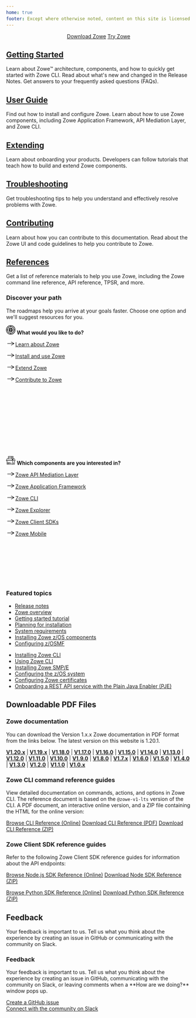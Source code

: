 ```yaml
---
home: true
footer: Except where otherwise noted, content on this site is licensed under a Creative Commons Attribution 4.0 International license.
---
```


<div class="action" align="center">
<a href="https://www.zowe.org/download.html" class="nav-link action-button"> <span>Download Zowe</span></a>
<a href="https://www.openmainframeproject.org/projects/zowe/ztrial" class="nav-link action-button"> <span>Try Zowe</span></a>
</div>

<div class="features">
  <div class="feature">
    <h2><a href="./getting-started/overview.html">Getting Started</a></h2>
    <p>Learn about Zowe&trade; architecture, components, and how to quickly get started with Zowe CLI. Read about what's new and changed in the Release Notes. Get answers to your frequently asked questions (FAQs).</p>
  </div>
  <div class="feature">
    <h2><a href="./user-guide/installandconfig.html">User Guide</a></h2>
    <p>Find out how to install and configure Zowe. Learn about how to use Zowe components, including Zowe Application Framework, API Mediation Layer, and Zowe CLI.</p>
  </div>
  <div class="feature">
    <h2><a href="./extend/extend-zowe-overview.html">Extending</a></h2>
    <p>Learn about onboarding your products. Developers can follow tutorials that teach how to build and extend Zowe components.</p>
  </div>
  <div class="feature">
    <h2><a href="./troubleshoot/troubleshooting.html">Troubleshooting</a></h2>
    <p>Get troubleshooting tips to help you understand and effectively resolve problems with Zowe.</p>
  </div>
  <div class="feature">
    <h2><a href="./contribute/contributing.html">Contributing</a></h2>
    <p>Learn about how you can contribute to this documentation. Read about the Zowe UI and code guidelines to help you contribute to Zowe.</p>
  </div>
  <div class="feature">
    <h2><a href="./appendix/tpsr.html">References</a></h2>
    <p>Get a list of reference materials to help you use Zowe, including the Zowe command line reference, API reference, TPSR, and more.</p>
  </div>
</div>

<div class="features">
  <div class="feature">
    <h3>Discover your path</h3>
    <p>The roadmaps help you arrive at your goals faster. Choose one option and we'll suggest resources for you.</p>
  </div>
  <div class="solutionBox feature" style="height:340px">
      <div>
        <p><img src="./images/common/objective.svg" alt="User goal" style="height:25px"/> <strong>What would you like to do?</strong></p>
        <p><a href="./getting-started/zowe-getting-started.html#learning-about-zowe"><img src="./images/common/right-arrow.svg" width="25" height="15">Learn about Zowe</a></p>
        <p><a href="./getting-started/zowe-getting-started.html#install-and-use"><img src="./images/common/right-arrow.svg" width="25" height="15">Install and use Zowe</a></p>
        <p><a href="./extend/extend-zowe-overview.html"><img src="./images/common/right-arrow.svg" width="25" height="15">Extend Zowe</a></p>
        <p><a href="./contribute/roadmap-contribute.html"><img src="./images/common/right-arrow.svg" width="25" height="15">Contribute to Zowe</a></p>
      </div>
    </a>
  </div>
  <div class="solutionBox feature" style="height:340px">
      <div>
        <p><img src="./images/common/component.svg" alt="Component" style="height:25px; border-style: none"/> <strong>Which components are you interested in?</strong></p>
        <p><a href="./getting-started/user-roadmap-apiml.html"><img src="./images/common/right-arrow.svg" width="25" height="15">Zowe API Mediation Layer</a></p>
        <p><a href="./getting-started/user-roadmap-app-framework.html"><img src="./images/common/right-arrow.svg" width="25" height="15">Zowe Application Framework</a></p>
        <p><a href="./getting-started/user-roadmap-zowe-cli.html"><img src="./images/common/right-arrow.svg" width="25" height="15">Zowe CLI</a></p>
        <p><a href="./getting-started/user-roadmap-zowe-explorer.html"><img src="./images/common/right-arrow.svg" width="25" height="15">Zowe Explorer</a></p>
        <p><a href="./getting-started/user-roadmap-client-sdk.html"><img src="./images/common/right-arrow.svg" width="25" height="15">Zowe Client SDKs</a></p>
        <p><a href="./getting-started/user-roadmap-zowe-mobile.html"><img src="./images/common/right-arrow.svg" width="25" height="15">Zowe Mobile</a></p>
      </div>
    </a>
  </div>
</div>

<div class="features">
  <div class="feature">
    <h3>Featured topics</h3>
  </div>
  <div class="solutionBox feature">
      <div>
        <p class="bx--type-caption">
         <ul>
         <li><a href="./getting-started/summaryofchanges.html">Release notes</a></li>
         <li><a href="./getting-started/overview.html">Zowe overview</a></li>
         <li><a href="./user-guide/zowe-getting-started-tutorial.html">Getting started tutorial</a></li>
         <li><a href="./user-guide/installandconfig.html">Planning for installation</a></li>
         <li><a href="./user-guide/systemrequirements.html">System requirements</a></li>
         <li><a href="./user-guide/install-zos.html">Installing Zowe z/OS components</a></li>
         <li><a href="./user-guide/systemrequirements-zosmf.html">Configuring z/OSMF </a></li>
         </ul>
        </p>
      </div>
    </a>
  </div>
  <div class="solutionBox feature">
      <div>
        <p class="bx--type-caption">
         <ul>
         <li><a href="./user-guide/cli-installcli.html">Installing Zowe CLI</a></li>
         <li><a href="./user-guide/cli-usingcli.html">Using Zowe CLI</a></li>
         <li><a href="./user-guide/install-zowe-smpe.html">Installing Zowe SMP/E</a></li>
         <li><a href="./user-guide/configure-zos-system.html">Configuring the z/OS system</a></li>
         <li><a href="./user-guide/configure-certificates.html">Configuring Zowe certificates</a></li>
        <li><a href="./extend/extend-apiml/onboard-plain-java-enabler.html">Onboarding a REST API service with the Plain Java Enabler (PJE)</a></li>
         </ul>
        </p>
      </div>
    </a>
  </div>
</div>

## Downloadable PDF Files

### Zowe documentation

You can download the Version 1.x.x Zowe documentation in PDF format from the links below. The latest version on this website is 1.20.1.

**[V1.20.x](https://docs.zowe.org/stable/Zowe_Documentation.pdf)** | 
**[V1.19.x](./Zowe_Documentation_1.19.1.pdf)** | 
**[V1.18.0](./Zowe_Documentation_1.18.0.pdf)** |
**[V1.17.0](./Zowe_Documentation_1.17.0.pdf)** |
**[V1.16.0](./Zowe_Documentation_1.16.0.pdf)** |
**[V1.15.0](./Zowe_Documentation_1.15.0.pdf)** |
**[V1.14.0](./Zowe_Documentation_1.14.0.pdf)** |
**[V1.13.0](./Zowe_Documentation_1.13.0.pdf)** |
**[V1.12.0](./Zowe_Documentation_1.12.0.pdf)** |
**[V1.11.0](./Zowe_Documentation_1.11.0.pdf)** |
**[V1.10.0](./Zowe_Documentation_1.10.0.pdf)** |
**[V1.9.0](./Zowe_Documentation_1.9.0.pdf)** |
**[V1.8.0](./Zowe_Documentation_1.8.0.pdf)** |
**[V1.7.x](https://docs.zowe.org/v1-7-x/Zowe_Documentation.pdf)** |
**[V1.6.0](https://docs.zowe.org/v1-6-x/Zowe_Documentation.pdf)** |
**[V1.5.0](https://docs.zowe.org/v1-5-x/Zowe_Documentation.pdf)** |
**[V1.4.0](https://docs.zowe.org/v1-4-x/Zowe_Documentation.pdf)** |
**[V1.3.0](https://docs.zowe.org/v1-3-x/Zowe_Documentation.pdf)** |
**[V1.2.0](https://docs.zowe.org/v1-2-x/Zowe_Documentation.pdf)** |
**[V1.1.0](https://docs.zowe.org/v1-1-x/Zowe_Documentation.pdf)** |
**[V1.0.x](https://docs.zowe.org/v1-0-x/Zowe_Documentation.pdf)**

### Zowe CLI command reference guides

View detailed documentation on commands, actions, and options in Zowe CLI. The reference document is based on the `@zowe-v1-lts` version of the CLI. A PDF document, an interactive online version, and a ZIP file containing the HTML for the online version:

<p class="action">
<a href="./web_help/index.html" target="_blank" class="nav-link action-button"> <span>Browse CLI Reference (Online)</span></a>
<a href="./CLIReference_Zowe.pdf" class="nav-link action-button"> <span>Download CLI Reference (PDF)</span></a>
<a href="./zowe_web_help.zip" class="nav-link action-button"> <span>Download CLI Reference (ZIP)</span></a>
</p>

### Zowe Client SDK reference guides

Refer to the following Zowe Client SDK reference guides for information about the API endpoints:

<p class="action">
<a href="./typedoc/index.html" target="_blank" class="nav-link action-button"> <span>Browse Node.js SDK Reference (Online)</span></a>
<a href="./zowe-node-sdk-typedoc.zip" class="nav-link action-button"> <span>Download Node SDK Reference (ZIP)</span></a>
</p>

<p class="action">
<a href="https://zowe-client-python-sdk.readthedocs.io/en/latest/index.html" target="_blank" class="nav-link action-button"> <span>Browse Python SDK Reference (Online)</span></a>
<a href="https://zowe-client-python-sdk.readthedocs.io/_/downloads/en/latest/pdf/" class="nav-link action-button"> <span>Download Python SDK Reference (ZIP)</span></a>
</p>

## Feedback

Your feedback is important to us. Tell us what you think about the experience by creating an issue in GitHub or communicating with the community on Slack.


<!--
<h3>Downloadable doc</h3>
<section class="solutionBoxContainer features">
  <div class="solutionBox feature">
      <p><strong>Zowe Release Doc</strong></p>
      <p>You can download the Version 1.x.x Zowe documentation in PDF format. The latest version on this website is 1.19.0.
      <ul>
         <li><a href="https://docs.zowe.org/stable/Zowe_Documentation.pdf">V1.19.0 PDF</a></li>
         <li><a href="./appendix/tpsr.html">Previous Releases PDF</a></li>
      </ul>
      </p>
      <p><strong>Zowe Overview Deck</strong></p>
      <p>The information in this deck provides an introduction to Zowe, its vision and value statements, a deeper dive into the technology, how to get involved in the community, and more.
      <ul>
         <li><a href="https://github.com/zowe/community/tree/master/ppt_templates">Download</a></li>
      </ul>
      </p>
  </div>

  <div class="solutionBox feature">
      <p><strong>Zowe CLI Command Reference</strong></p>
      <p>View detailed documentation on commands, actions, and options in Zowe CLI. The reference document is based on the `@zowe-v1-lts` version of the CLI. A PDF document, an interactive online version, and a ZIP file containing the HTML for the online version:<ul>
         <li><a href="./web_help/index.html">Browse Online</a></li>
         <li><a href="./CLIReference_Zowe.pdf">Download PDF</a></li>
         <li><a href="./zowe_web_help.zip">Download ZIP</a></li>
      </ul></p>
  </div>
  <div class="solutionBox feature">
      <p><strong>Client SDK reference guides</strong></p>
      <p>Refer to the following Zowe Client SDK reference guides for information about the API endpoints:
      </p>
      <p><b>Node.js SDK</b><ul>
         <li><a href="./typedoc/index.html">Browse Node.js SDK Reference (Online)</a></li>
         <li><a href="./zowe-node-sdk-typedoc.zip">Download Node SDK Reference (ZIP)</a></li>
      </ul></p>
      <p><b>Python SDK</b><ul>
         <li><a href="https://zowe-client-python-sdk.readthedocs.io/en/latest/index.html">Browse Python SDK Reference (Online)</a></li>
         <li><a href="https://zowe-client-python-sdk.readthedocs.io/_/downloads/en/latest/pdf/">Download Python SDK Reference (ZIP)</a></li>
      </ul></p>
  </div>

-->

<div class="features">
  <div class="feature">
    <h3>Feedback</h3>
    <p>Your feedback is important to us. Tell us what you think about the experience by creating an issue in GitHub, communicating with the community on Slack, or leaving comments when a **How are we doing?** window pops up.</p>
  </div>
  <div>
  <a href="https://github.com/zowe/docs-site/issues">Create a GitHub issue</a>
  </div>
  <div>
  <a href="https://github.com/zowe/docs-site/issues">Connect with the community on Slack</a>
  </div>
</div>
